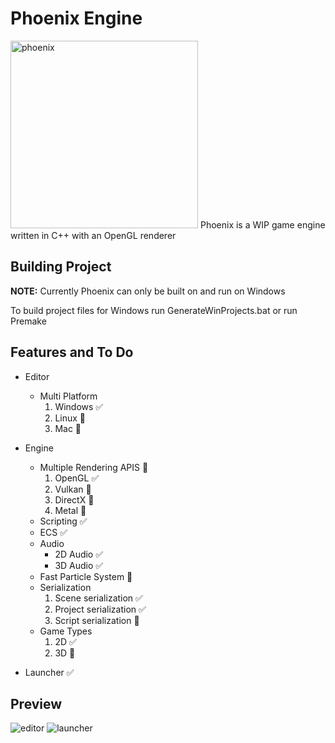 # Phoenix Engine  
<img src="https://user-images.githubusercontent.com/56260362/195059214-d99c5834-72b5-49f4-9e39-74cc1f121806.png" alt="phoenix" width="300">
Phoenix is a WIP game engine written in C++ with an OpenGL renderer



## Building Project
**NOTE:** Currently Phoenix can only be built on and run on Windows

To build project files for Windows run GenerateWinProjects.bat or run Premake

## Features and To Do
- Editor
  - Multi Platform
    1. Windows :white_check_mark:
    2. Linux :white_square_button:
    3. Mac :white_square_button:
- Engine
  - Multiple Rendering APIS :white_square_button:
    1. OpenGL :white_check_mark:
    2. Vulkan :white_square_button:
    3. DirectX :white_square_button:
    4. Metal :white_square_button:
  - Scripting :white_check_mark:
  - ECS :white_check_mark:
  - Audio
    - 2D Audio :white_check_mark:
    - 3D Audio :white_check_mark:
  - Fast Particle System :white_square_button:
  - Serialization
    1. Scene serialization :white_check_mark:
    2. Project serialization :white_check_mark:
    3. Script serialization :white_square_button:
  - Game Types
    1. 2D :white_check_mark:
    2. 3D :white_square_button:
    
 - Launcher :white_check_mark:


## Preview
![editor](https://user-images.githubusercontent.com/56260362/195051853-c1669047-f6e3-44b7-a63e-4bc8f88bcab1.png)
![launcher](https://user-images.githubusercontent.com/56260362/195057610-7efccdb5-b80a-492b-9391-a44f3398b82f.png)
